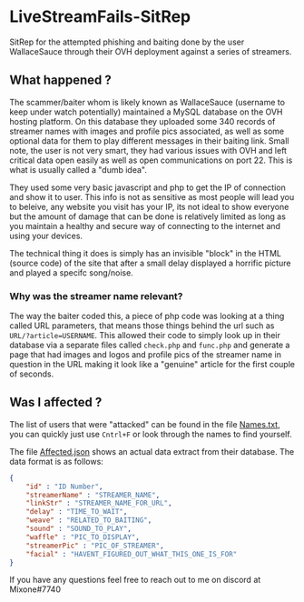 # LiveStreamFails-SitRep
SitRep for the attempted phishing and baiting done by the user WallaceSauce through their OVH deployment against a series of streamers.

## What happened ?
The scammer/baiter whom is likely known as WallaceSauce (username to keep under watch potentially) maintained a MySQL database on the OVH hosting platform. On this database they uploaded some 340 records of streamer names with images and profile pics associated, as well as some optional data for them to play different messages in their baiting link. Small note, the user is not very smart, they had various issues with OVH and left critical data open easily as well as open communications on port 22. This is what is usually called a "dumb idea".

They used some very basic javascript and php to get the IP of connection and show it to user. This info is not as sensitive as most people will lead you to beleive, any website you visit has your IP, its not ideal to show everyone but the amount of damage that can be done is relatively limited as long as you maintain a healthy and secure way of connecting to the internet and using your devices.

The technical thing it does is simply has an invisible "block" in the HTML (source code) of the site that after a small delay displayed a horrific picture and played a specifc song/noise.

### Why was the streamer name relevant?
The way the baiter coded this, a piece of php code was looking at a thing called URL parameters, that means those things behind the url such as `URL/?article=USERNAME`. This allowed their code to simply look up in their database via a separate files called `check.php` and `func.php` and generate a page that had images and logos and profile pics of the streamer name in question in the URL making it look like a "genuine" article for the first couple of seconds.

## Was I affected ?
The list of users that were "attacked" can be found in the file [Names.txt](https://github.com/Mixone-FinallyHere/LiveStreamFails-SitRep/blob/main/Names.txt), you can quickly just use `Cntrl+F` or look through the names to find yourself.

The file [Affected.json](https://github.com/Mixone-FinallyHere/LiveStreamFails-SitRep/blob/main/Affected.json) shows an actual data extract from their database. The data format is as follows:
```json
{
    "id" : "ID Number",
    "streamerName" : "STREAMER_NAME",
    "linkStr" : "STREAMER_NAME_FOR_URL",
    "delay" : "TIME_TO_WAIT",
    "weave" : "RELATED_TO_BAITING",
    "sound" : "SOUND_TO_PLAY",
    "waffle" : "PIC_TO_DISPLAY",
    "streamerPic" : "PIC_OF_STREAMER",
    "facial" : "HAVENT_FIGURED_OUT_WHAT_THIS_ONE_IS_FOR"
}
```

If you have any questions feel free to reach out to me on discord at Mixone#7740
